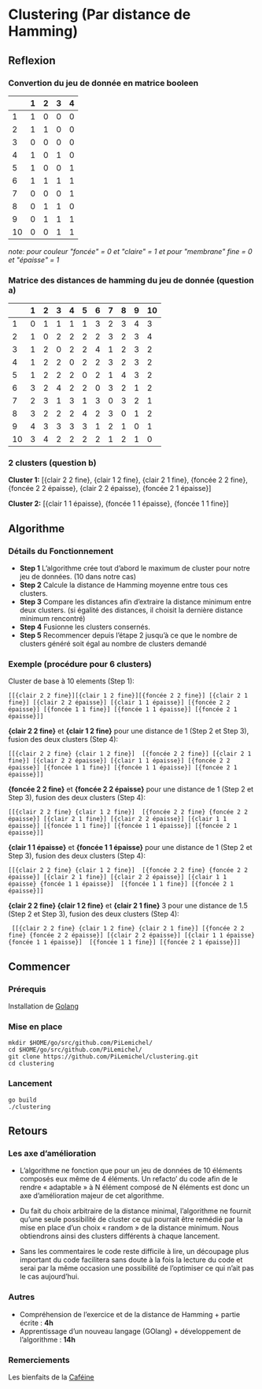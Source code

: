 # Clustering (Par distance de Hamming)
## Reflexion
### Convertion du jeu de donnée en matrice booleen

|    |  1  |  2  |  3  |  4  | 
|----|-----|-----|-----|-----|
| 1  |  1  |  0  |  0  |  0  |
| 2  |  1  |  1  |  0  |  0  |
| 3  |  0  |  0  |  0  |  0  |
| 4  |  1  |  0  |  1  |  0  |
| 5  |  1  |  0  |  0  |  1  |
| 6  |  1  |  1  |  1  |  1  |
| 7  |  0  |  0  |  0  |  1  |
| 8  |  0  |  1  |  1  |  0  |
| 9  |  0  |  1  |  1  |  1  |
| 10 |  0  |  0  |  1  |  1  |

*note: pour couleur "foncée" = 0 et "claire" = 1 et pour "membrane" fine = 0 et "épaisse" = 1*

### Matrice des distances de hamming du jeu de donnée (question a)


|   |  1  |  2  |  3  |  4  |  5  |  6  |  7  |  8  |  9  |  10 |
|---|-----|-----|-----|-----|-----|-----|-----|-----|-----|-----|
|1  |  0  |  1  |  1  |  1  |  1  |  3  |  2  |  3  |  4  |  3  |
|2  |  1  |  0  |  2  |  2  |  2  |  2  |  3  |  2  |  3  |  4  |
|3  |  1  |  2  |  0  |  2  |  2  |  4  |  1  |  2  |  3  |  2  |
|4  |  1  |  2  |  2  |  0  |  2  |  2  |  3  |  2  |  3  |  2  |
|5  |  1  |  2  |  2  |  2  |  0  |  2  |  1  |  4  |  3  |  2  |
|6  |  3  |  2  |  4  |  2  |  2  |  0  |  3  |  2  |  1  |  2  |
|7  |  2  |  3  |  1  |  3  |  1  |  3  |  0  |  3  |  2  |  1  |
|8  |  3  |  2  |  2  |  2  |  4  |  2  |  3  |  0  |  1  |  2  |
|9  |  4  |  3  |  3  |  3  |  3  |  1  |  2  |  1  |  0  |  1  |
|10 |  3  |  4  |  2  |  2  |  2  |  2  |  1  |  2  |  1  |  0  |

### 2 clusters  (question b)
**Cluster 1:** [{clair 2 2 fine}, {clair 1 2 fine}, {clair 2 1 fine}, {foncée 2 2 fine}, {foncée 2 2 épaisse}, {clair 2 2 épaisse}, {foncée 2 1 épaisse}]

**Cluster 2:** [{clair 1 1 épaisse}, {foncée 1 1 épaisse}, {foncée 1 1 fine}]

## Algorithme

### Détails du Fonctionnement

- **Step 1** L’algorithme crée tout d’abord le maximum de cluster pour notre jeu de données. (10 dans notre cas)
- **Step 2** Calcule la distance de Hamming moyenne entre tous ces clusters.
- **Step 3** Compare les distances afin d’extraire la distance minimum entre deux clusters. (si égalité des distances, il choisit la dernière distance minimum rencontré) 
- **Step 4** Fusionne les clusters consernés.
- **Step 5** Recommencer depuis l’étape 2 jusqu’à ce que le nombre de clusters généré soit égal au nombre de clusters demandé 

### Exemple (procédure pour 6 clusters) 
 
Cluster de base à 10 elements (Step 1): 
```
[[{clair 2 2 fine}][{clair 1 2 fine}][{foncée 2 2 fine}] [{clair 2 1 fine}] [{clair 2 2 épaisse}] [{clair 1 1 épaisse}] [{foncée 2 2 épaisse}] [{foncée 1 1 fine}] [{foncée 1 1 épaisse}] [{foncée 2 1 épaisse}]]
```
**{clair 2 2 fine}** et **{clair 1 2 fine}** pour une distance de 1 (Step 2 et Step 3), fusion des deux clusters (Step 4): 
```
[[{clair 2 2 fine} {clair 1 2 fine}]  [{foncée 2 2 fine}] [{clair 2 1 fine}] [{clair 2 2 épaisse}] [{clair 1 1 épaisse}] [{foncée 2 2 épaisse}] [{foncée 1 1 fine}] [{foncée 1 1 épaisse}] [{foncée 2 1 épaisse}]]
```
**{foncée 2 2 fine}** et **{foncée 2 2 épaisse}** pour une distance de 1 (Step 2 et Step 3), fusion des deux clusters (Step 4): 
```
[[{clair 2 2 fine} {clair 1 2 fine}]  [{foncée 2 2 fine} {foncée 2 2 épaisse}] [{clair 2 1 fine}] [{clair 2 2 épaisse}] [{clair 1 1 épaisse}] [{foncée 1 1 fine}] [{foncée 1 1 épaisse}] [{foncée 2 1 épaisse}]]
```
**{clair 1 1 épaisse}** et **{foncée 1 1 épaisse}** pour une distance de 1 (Step 2 et Step 3), fusion des deux clusters (Step 4):  
```
[[{clair 2 2 fine} {clair 1 2 fine}]  [{foncée 2 2 fine} {foncée 2 2 épaisse}] [{clair 2 1 fine}] [{clair 2 2 épaisse}] [{clair 1 1 épaisse} {foncée 1 1 épaisse}]  [{foncée 1 1 fine}] [{foncée 2 1 épaisse}]]
```
**{clair 2 2 fine} {clair 1 2 fine}** et **{clair 2 1 fine}** 3 pour une distance de  1.5 (Step 2 et Step 3), fusion des deux clusters (Step 4): 
```
 [[{clair 2 2 fine} {clair 1 2 fine} {clair 2 1 fine}] [{foncée 2 2 fine} {foncée 2 2 épaisse}] [{clair 2 2 épaisse}] [{clair 1 1 épaisse} {foncée 1 1 épaisse}]  [{foncée 1 1 fine}] [{foncée 2 1 épaisse}]]
```
## Commencer
### Prérequis
Installation de [Golang](https://golang.org/doc/install) 
### Mise en place
```
mkdir $HOME/go/src/github.com/PiLemichel/
cd $HOME/go/src/github.com/PiLemichel/
git clone https://github.com/PiLemichel/clustering.git
cd clustering
```
### Lancement
```
go build 
./clustering
```

## Retours

### Les axe d’amélioration 

-    L’algorithme ne fonction que pour un jeu de données de 10 éléments composés eux même de 4 éléments. Un refacto’ du code afin de le rendre « adaptable » à N élément composé de N éléments est donc un axe d’amélioration majeur de cet algorithme.

-    Du fait du choix arbitraire de la distance minimal, l’algorithme ne fournit qu’une seule possibilité de cluster ce qui pourrait être remédié par la mise en place d’un choix « random » de la distance minimum. Nous obtiendrons ainsi des clusters différents à chaque lancement.

-    Sans les commentaires le code reste difficile à lire, un découpage plus important du code facilitera sans doute à la fois la lecture du code et serai par la même occasion une possibilité de l’optimiser ce qui n’ait pas le cas aujourd’hui.
 
### Autres
- Compréhension de l’exercice et de la distance de Hamming + partie écrite : **4h**
- Apprentissage d’un nouveau langage (GOlang) + développement de l’algorithme : **14h**

### Remerciements

Les bienfaits de la [Caféine](https://fr.wikipedia.org/wiki/Caf%C3%A9ine)





